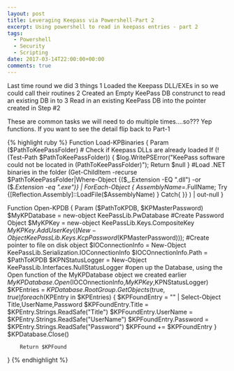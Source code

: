 ```yaml
---
layout: post
title: Leveraging Keepass via Powershell-Part 2
excerpt: Using powershell to read in keepass entries - part 2 
tags: 
  - Powershell
  - Security
  - Scripting
date: 2017-03-14T22:00:00+00:00
comments: true
---
```


Last time round we did 3 things
1 Loaded the Keepass DLL/EXEs in so we could call their routines
2 Created an Empty KeePass DB construnct to read an existing DB in to
3 Read in an existing KeePass DB into the pointer created in Step #2

These are common tasks we will need to do multiple times....so??? Yep functions.  If you want to see the detail flip back to Part-1

{% highlight ruby %}
Function Load-KPBinaries {
    Param ($PathToKeePassFolder)
  	# Check if Keepass DLLs are already loaded
	  If (! (Test-Path $PathToKeePassFolder)) { $log.WritePSError("KeePass software could not be located in $($PathToKeePassFolder)"); Return $null }
	  #Load .NET binaries in the folder
  	(Get-ChildItem -recurse $PathToKeePassFolder|Where-Object {($_.Extension -EQ ".dll") -or ($_.Extension -eq ".exe")} | ForEach-Object { $AssemblyName=$_.FullName; Try {[Reflection.Assembly]::LoadFile($AssemblyName) } Catch{ }} ) | out-null
}

Function Open-KPDB {
    Param ($PathToKPDB, $KPMasterPassword)
    $MyKPDatabase = new-object KeePassLib.PwDatabase 
    #Create Password Object
    $MyKPKey = new-object KeePassLib.Keys.CompositeKey
    $MyKPKey.AddUserKey((New-Object KeePassLib.Keys.KcpPassword($KPMasterPassword)));
    #Create pointer to file on disk object
    $IOConnectionInfo = New-Object KeePassLib.Serialization.IOConnectionInfo
    $IOCOnnectionInfo.Path = $PathToKPDB
    $KPNStatusLogger = New-Object KeePassLib.Interfaces.NullStatusLogger
    #open up the Database, using the Open function of the MyKPDatabase object we created earlier
    $MyKPDatabase.Open($IOCOnnectionInfo,$MyKPKey,$KPNStatusLogger)
    $KPEntries = $KPDatabase.RootGroup.GetObjects($true, $true)
		foreach($KPEntry in $KPEntries)
		{
			$KPFoundEntry = "" | Select-Object Title,UserName,Password
			$KPFoundEntry.Title = $KPEntry.Strings.ReadSafe("Title")
			$KPFoundEntry.UserName = $KPEntry.Strings.ReadSafe("UserName")
			$KPFoundEntry.Password = $KPEntry.Strings.ReadSafe("Password")
			$KPFound += $KPFoundEntry
		}
		$KPDatabase.Close()

		Return $KPFound
}
{% endhighlight %}


